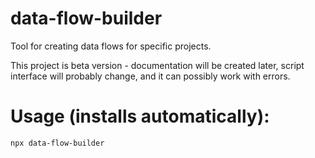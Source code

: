 # data-flow-builder

Tool for creating data flows for specific projects.

This project is beta version - documentation will be created later, script interface will probably change, and it can possibly work with errors.

# Usage (installs automatically):

`npx data-flow-builder`